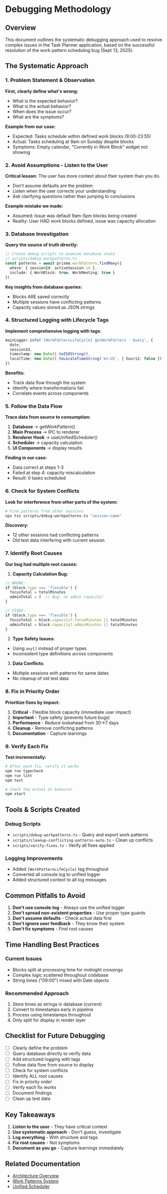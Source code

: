 # Debugging Methodology

## Overview
This document outlines the systematic debugging approach used to resolve complex issues in the Task Planner application, based on the successful resolution of the work pattern scheduling bug (Sept 13, 2025).

## The Systematic Approach

### 1. Problem Statement & Observation
**First, clearly define what's wrong:**
- What is the expected behavior?
- What is the actual behavior?
- When does the issue occur?
- What are the symptoms?

**Example from our case:**
- Expected: Tasks schedule within defined work blocks (9:00-23:55)
- Actual: Tasks scheduling at 9am on Sunday despite blocks
- Symptoms: Empty calendar, "Currently in Work Block" widget not showing

### 2. Avoid Assumptions - Listen to the User
**Critical lesson:** The user has more context about their system than you do.
- Don't assume defaults are the problem
- Listen when the user corrects your understanding
- Ask clarifying questions rather than jumping to conclusions

**Example mistake we made:**
- Assumed: Issue was default 9am-5pm blocks being created
- Reality: User HAD work blocks defined, issue was capacity allocation

### 3. Database Investigation
**Query the source of truth directly:**

```typescript
// Create debug scripts to examine database state
// scripts/debug-workpatterns.ts
const patterns = await prisma.workPattern.findMany({
  where: { sessionId: activeSession.id },
  include: { WorkBlock: true, WorkMeeting: true }
})
```

**Key insights from database queries:**
- Blocks ARE saved correctly
- Multiple sessions have conflicting patterns
- Capacity values stored as JSON strings

### 4. Structured Logging with Lifecycle Tags
**Implement comprehensive logging with tags:**

```typescript
mainLogger.info('[WorkPatternLifeCycle] getWorkPattern - Query', { 
  date, 
  sessionId,
  timestamp: new Date().toISOString(),
  localTime: new Date().toLocaleTimeString('en-US', { hour12: false })
})
```

**Benefits:**
- Track data flow through the system
- Identify where transformations fail
- Correlate events across components

### 5. Follow the Data Flow
**Trace data from source to consumption:**

1. **Database** → getWorkPattern()
2. **Main Process** → IPC to renderer
3. **Renderer Hook** → useUnifiedScheduler()
4. **Scheduler** → capacity calculation
5. **UI Components** → display results

**Finding in our case:**
- Data correct at steps 1-3
- Failed at step 4: capacity miscalculation
- Result: 0 tasks scheduled

### 6. Check for System Conflicts
**Look for interference from other parts of the system:**

```bash
# Find patterns from other sessions
npx tsx scripts/debug-workpatterns.ts "session-name"
```

**Discovery:**
- 12 other sessions had conflicting patterns
- Old test data interfering with current session

### 7. Identify Root Causes

**Our bug had multiple root causes:**

1. **Capacity Calculation Bug:**
```typescript
// WRONG:
if (block.type === 'flexible') {
  focusTotal = totalMinutes
  adminTotal = 0  // Bug: no admin capacity!
}

// FIXED:
if (block.type === 'flexible') {
  focusTotal = block.capacity?.focusMinutes || totalMinutes
  adminTotal = block.capacity?.adminMinutes || totalMinutes
}
```

2. **Type Safety Issues:**
- Using `any[]` instead of proper types
- Inconsistent type definitions across components

3. **Data Conflicts:**
- Multiple sessions with patterns for same dates
- No cleanup of old test data

### 8. Fix in Priority Order

**Prioritize fixes by impact:**
1. **Critical** - Flexible block capacity (immediate user impact)
2. **Important** - Type safety (prevents future bugs)
3. **Performance** - Reduce lookahead from 30→7 days
4. **Cleanup** - Remove conflicting patterns
5. **Documentation** - Capture learnings

### 9. Verify Each Fix

**Test incrementally:**
```bash
# After each fix, verify it works
npm run typecheck
npm run lint
npm test

# Check the actual UI behavior
npm start
```

## Tools & Scripts Created

### Debug Scripts
- `scripts/debug-workpatterns.ts` - Query and export work patterns
- `scripts/cleanup-conflicting-patterns-auto.ts` - Clean up conflicts
- `scripts/verify-fixes.ts` - Verify all fixes applied

### Logging Improvements
- Added `[WorkPatternLifeCycle]` tag throughout
- Converted all console.log to unified logger
- Added structured context to all log messages

## Common Pitfalls to Avoid

1. **Don't use console.log** - Always use the unified logger
2. **Don't spread non-existent properties** - Use proper type guards
3. **Don't assume defaults** - Check actual data first
4. **Don't ignore user feedback** - They know their system
5. **Don't fix symptoms** - Find root causes

## Time Handling Best Practices

### Current Issues
- Blocks split at processing time for midnight crossings
- Complex logic scattered throughout codebase
- String times ("09:00") mixed with Date objects

### Recommended Approach
1. Store times as strings in database (current)
2. Convert to timestamps early in pipeline
3. Process using timestamps throughout
4. Only split for display in render layer

## Checklist for Future Debugging

- [ ] Clearly define the problem
- [ ] Query database directly to verify data
- [ ] Add structured logging with tags
- [ ] Follow data flow from source to display
- [ ] Check for system conflicts
- [ ] Identify ALL root causes
- [ ] Fix in priority order
- [ ] Verify each fix works
- [ ] Document findings
- [ ] Clean up test data

## Key Takeaways

1. **Listen to the user** - They have critical context
2. **Use systematic approach** - Don't guess, investigate
3. **Log everything** - With structure and tags
4. **Fix root causes** - Not symptoms
5. **Document as you go** - Capture learnings immediately

## Related Documentation
- [Architecture Overview](./architecture.md)
- [Work Patterns System](./work-patterns.md)
- [Unified Scheduler](./unified-scheduler.md)